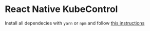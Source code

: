 # React Native KubeControl

Install all dependecies with `yarn` or `npm` and follow [this instructions](https://reactnative.dev/docs/environment-setup)
